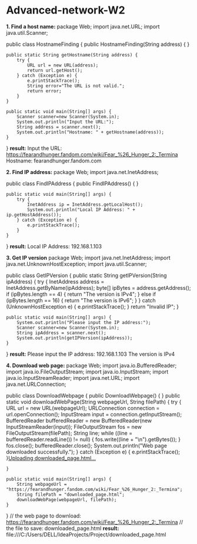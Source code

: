 # Advanced-network-W2

**1. Find a host name:**
package Web;
import java.net.URL;
import java.util.Scanner;

public class HostnameFinding {
    public HostnameFinding(String address) {
    }

    public static String getHostname(String address) {
        try {
            URL url = new URL(address);
            return url.getHost();
        } catch (Exception e) {
            e.printStackTrace();
            String error="The URL is not valid.";
            return error;
        }
    }

    public static void main(String[] args) {
        Scanner scanner=new Scanner(System.in);
        System.out.println("Input the URL:");
        String address = scanner.next();
        System.out.println("Hostname: " + getHostname(address));
    }
}
**result:**
Input the URL:
https://fearandhunger.fandom.com/wiki/Fear_%26_Hunger_2:_Termina
Hostname: fearandhunger.fandom.com

**2. Find IP address:**
package Web;
import java.net.InetAddress;

public class FindIPAddress {
    public FindIPAddress() {
    }

    public static void main(String[] args) {
        try {
            InetAddress ip = InetAddress.getLocalHost();
            System.out.println("Local IP Address: " + ip.getHostAddress());
        } catch (Exception e) {
            e.printStackTrace();
        }
    }
}
**result:**
Local IP Address: 192.168.1.103

**3. Get IP version**
package Web;
import java.net.InetAddress;
import java.net.UnknownHostException;
import java.util.Scanner;

public class GetIPVersion {
    public static String getIPVersion(String ipAddress) {
        try {
            InetAddress address = InetAddress.getByName(ipAddress);
            byte[] ipBytes = address.getAddress();
            if (ipBytes.length == 4) {
                return "The version is IPv4";
            } else if (ipBytes.length == 16) {
                return "The version is IPv6";
            }
        } catch (UnknownHostException e) {
            e.printStackTrace();
        }
        return "Invalid IP";
    }

    public static void main(String[] args) {
        System.out.println("Please input the IP address:");
        Scanner scanner=new Scanner(System.in);
        String ipAddress = scanner.next();
        System.out.println(getIPVersion(ipAddress));
    }
}
**result:**
Please input the IP address:
192.168.1.103
The version is IPv4

**4. Download web page:**
package Web;
import java.io.BufferedReader;
import java.io.FileOutputStream;
import java.io.InputStream;
import java.io.InputStreamReader;
import java.net.URL;
import java.net.URLConnection;

public class DownloadWebpage {
    public DownloadWebpage() {
    }
    public static void downloadWebPage(String webpageUrl, String filePath) {
        try {
            URL url = new URL(webpageUrl);
            URLConnection connection = url.openConnection();
            InputStream input = connection.getInputStream();
            BufferedReader bufferedReader = new BufferedReader(new InputStreamReader(input));
            FileOutputStream fos = new FileOutputStream(filePath);
            String line;
            while ((line = bufferedReader.readLine()) != null) {
                fos.write((line + "\n").getBytes());
            }
            fos.close();
            bufferedReader.close();
            System.out.println("Web page downloaded successfully.");
        } catch (Exception e) {
            e.printStackTrace();
        }[Uploading downloaded_page.html…]()

    }

    public static void main(String[] args) {
        String webpageUrl = "https://fearandhunger.fandom.com/wiki/Fear_%26_Hunger_2:_Termina";
        String filePath = "downloaded_page.html";
        downloadWebPage(webpageUrl, filePath);
    }
}
// the web page to download: https://fearandhunger.fandom.com/wiki/Fear_%26_Hunger_2:_Termina
// the file to save: downloaded_page.html
**result:**
file:///C:/Users/DELL/IdeaProjects/Project/downloaded_page.html



